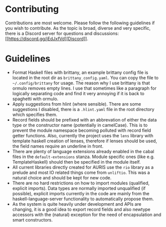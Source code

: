 # Contributing

Contributions are most welcome. Please follow the following guidelines if you wish to contribute. As the topic is broad, diverse and 
very specific, there is a Discord server for questions and discussions: [[https://discord.gg/jEdJxfVd][Discord]].

# Guidelines

 * Format Haskell files with brittany, an example brittany config file is located in the root dir as `brittany_config.yaml`. You can copy the file to `~/.config/brittany` for usage. The reason why I use brittany is that ormulo removes empty lines. I use that sometimes like a paragraph for logically separating code and find it very annoying if it is back to spaghetti with ormulo.
 * Apply suggestions from hlint (where sensible). There are some suggestions I disabled, there is a `.hlint.yaml` file in the root directory which specifies them.
 * Record fields should be prefixed with an abbrevation of either the data type or the constructor name (potentially in camelCase). This is to prevent the module namespace becoming polluted with record field getter functions. Also, currently the project uses the `lens` library with template haskell creation of lenses, therefore if lenses should be used, the field names require an underline in front.
 * There are plenty of language extensions already enabled in the cabal files in the `default-extensions` stanza. Module specific ones (like e.g. TemplateHaskell) should then be specified in the module itself.
 * All current libraries directly created for AURIS use the `rio` library as a prelude and most IO related things come from `unliftio`. This was a natural choice and should be kept for new code.
 * There are no hard restrictions on how to import modules (qualified, explicit imports). Data types are normally imported unqualified (if possible), explicit imports currently in the code are mainly from the haskell-language-server functionality to automatically propose them.
 * As the system is quite heavily under development and APIs are changing, it is a good idea to export record fields and also newtype accessors with the (natural) exception for the need of encapsulation and smart constructors.
 
